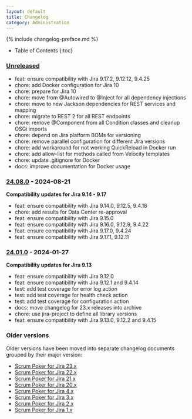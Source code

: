 ```yaml
---
layout: default
title: Changelog
category: Administration
---
```


{% include changelog-preface.md %}

* Table of Contents
{:toc}

### [Unreleased]

* feat: ensure compatibility with Jira 9.17.2, 9.12.12, 9.4.25
* chore: add Docker configuration for Jira 10
* chore: prepare for Jira 10
* chore: move from @Autowired to @Inject for all dependency injections
* chore: move to new Jackson dependencies for REST services and mapping
* chore: migrate to REST 2 for all REST endpoints
* chore: remove @Component from all Condition classes and cleanup OSGi imports
* chore: depend on Jira platform BOMs for versioning
* chore: remove parallel configuration for different Jira versions
* chore: add workaround for not working QuickReload in Docker run
* chore: add allow-list for methods called from Velocity templates
* chore: update .gitignore for Docker
* docs: improve documentation for Docker usage

### [24.08.0] - 2024-08-21

**Compatibility updates for Jira 9.14 - 9.17**

* feat: ensure compatibility with Jira 9.14.0, 9.12.5, 9.4.18
* chore: add results for Data Center re-approval
* feat: ensure compatibility with Jira 9.15.0
* feat: ensure compatibility with Jira 9.16.0, 9.12.9, 9.4.22
* feat: ensure compatibility with Jira 9.17.0, 9.4.24
* feat: ensure compatibility with Jira 9.17.1, 9.12.11

### [24.01.0] - 2024-01-27

**Compatibility updates for Jira 9.13**

* feat: ensure compatibility with Jira 9.12.0
* feat: ensure compatibility with Jira 9.12.1 and 9.4.14
* test: add test coverage for error log action
* test: add test coverage for health check action
* test: add test coverage for configuration action
* docs: move changelog for 23.x releases into archive
* chore: use jira-project to define all library versions
* feat: ensure compatibility with Jira 9.13.0, 9.12.2 and 9.4.15

### Older versions

Older versions have been moved into separate changelog documents grouped by their major version:

* [Scrum Poker for Jira 23.x](/changelog-23x)
* [Scrum Poker for Jira 22.x](/changelog-22x)
* [Scrum Poker for Jira 21.x](/changelog-21x)
* [Scrum Poker for Jira 20.x](/changelog-20x)
* [Scrum Poker for Jira 4.x](/changelog-4x)
* [Scrum Poker for Jira 3.x](/changelog-3x)
* [Scrum Poker for Jira 2.x](/changelog-2x)
* [Scrum Poker for Jira 1.x](/changelog-1x)

[Unreleased]: https://github.com/codescape/jira-scrum-poker/compare/24.08.0...HEAD
[24.08.0]: https://github.com/codescape/jira-scrum-poker/compare/24.01.0...24.08.0
[24.01.0]: https://github.com/codescape/jira-scrum-poker/compare/23.11.0...24.01.0
